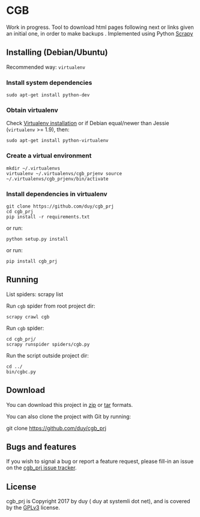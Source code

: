 # CGB

Work in progress.
Tool to download html pages following next or links given an initial one,
in order to make backups
.
Implemented using Python [Scrapy](https://doc.scrapy.org)

## Installing (Debian/Ubuntu)

Recommended way: `virtualenv`

### Install system dependencies

    sudo apt-get install python-dev

### Obtain virtualenv

Check [Virtualenv installation](https://virtualenv.pypa.io/en/latest/installation.html) or if
Debian equal/newer than Jessie (`virtualenv` >= 1.9), then:

    sudo apt-get install python-virtualenv

### Create a virtual environment

    mkdir ~/.virtualenvs
    virtualenv ~/.virtualenvs/cgb_prjenv source
    ~/.virtualenvs/cgb_prjenv/bin/activate

### Install dependencies in virtualenv

    git clone https://github.com/duy/cgb_prj
    cd cgb_prj
    pip install -r requirements.txt

or run:

    python setup.py install

or run:

    pip install cgb_prj

## Running

List spiders:
    scrapy list

Run `cgb` spider from root project dir:

    scrapy crawl cgb

Run `cgb` spider:

    cd cgb_prj/
    scrapy runspider spiders/cgb.py

Run the script outside project dir:

    cd ../
    bin/cgbc.py


## Download

You can download this project in
[zip](http://github.com/duy/cgb_prj/zipball/master()) or
[tar](http://github.com/duy/cgb_prj/tarball/master) formats.

You can also clone the project with Git by running:

   git clone https://github.com/duy/cgb_prj

## Bugs and features

If you wish to signal a bug or report a feature request, please fill-in
an issue on the [cgb_prj issue
tracker](https://github.com/duy/cgb_prj/issues).

## License

cgb_prj is Copyright 2017 by duy ( duy at systemli dot net), and is
covered by the [GPLv3](http://www.gnu.org/licenses/) license.
